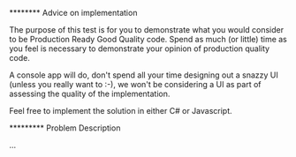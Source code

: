 ******** Advice on implementation



The purpose of this test is for you to demonstrate what you would consider to be Production Ready Good Quality code. Spend as much (or little) time as you feel is necessary to demonstrate your opinion of production quality code. 



A console app will do, don't spend all your time designing out a snazzy UI (unless you really want to :-), we won't be considering a UI as part of assessing the quality of the implementation. 



Feel free to implement the solution in either C# or Javascript.



********* Problem Description


...
